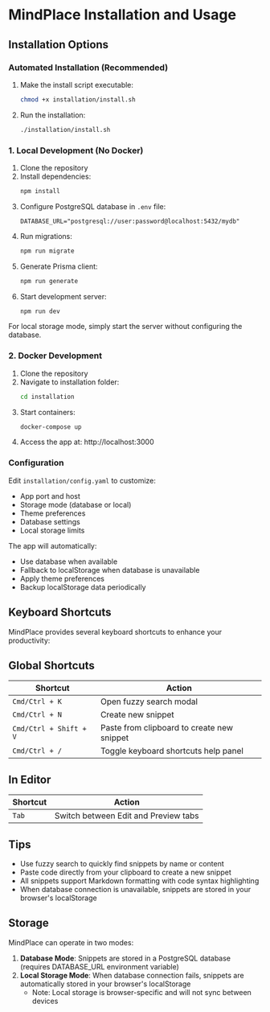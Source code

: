# MindPlace Installation and Usage

## Installation Options

### Automated Installation (Recommended)

1. Make the install script executable:
   ```bash
   chmod +x installation/install.sh
   ```
2. Run the installation:
   ```bash
   ./installation/install.sh
   ```

### 1. Local Development (No Docker)

1. Clone the repository
2. Install dependencies:
   ```bash
   npm install
   ```
3. Configure PostgreSQL database in `.env` file:
   ```env
   DATABASE_URL="postgresql://user:password@localhost:5432/mydb"
   ```
4. Run migrations:
   ```bash
   npm run migrate
   ```
5. Generate Prisma client:
   ```bash
   npm run generate
   ```
6. Start development server:
   ```bash
   npm run dev
   ```

For local storage mode, simply start the server without configuring the database.

### 2. Docker Development

1. Clone the repository
2. Navigate to installation folder:
   ```bash
   cd installation
   ```
3. Start containers:
   ```bash
   docker-compose up
   ```
4. Access the app at: http://localhost:3000

### Configuration

Edit `installation/config.yaml` to customize:
- App port and host
- Storage mode (database or local)
- Theme preferences
- Database settings
- Local storage limits

The app will automatically:
- Use database when available
- Fallback to localStorage when database is unavailable
- Apply theme preferences
- Backup localStorage data periodically

## Keyboard Shortcuts

MindPlace provides several keyboard shortcuts to enhance your productivity:

## Global Shortcuts

| Shortcut | Action |
|----------|--------|
| `Cmd/Ctrl + K` | Open fuzzy search modal |
| `Cmd/Ctrl + N` | Create new snippet |
| `Cmd/Ctrl + Shift + V` | Paste from clipboard to create new snippet |
| `Cmd/Ctrl + /` | Toggle keyboard shortcuts help panel |

## In Editor

| Shortcut | Action |
|----------|--------|
| `Tab` | Switch between Edit and Preview tabs |

## Tips

- Use fuzzy search to quickly find snippets by name or content
- Paste code directly from your clipboard to create a new snippet
- All snippets support Markdown formatting with code syntax highlighting
- When database connection is unavailable, snippets are stored in your browser's localStorage

## Storage

MindPlace can operate in two modes:
1. **Database Mode**: Snippets are stored in a PostgreSQL database (requires DATABASE_URL environment variable)
2. **Local Storage Mode**: When database connection fails, snippets are automatically stored in your browser's localStorage
   - Note: Local storage is browser-specific and will not sync between devices
